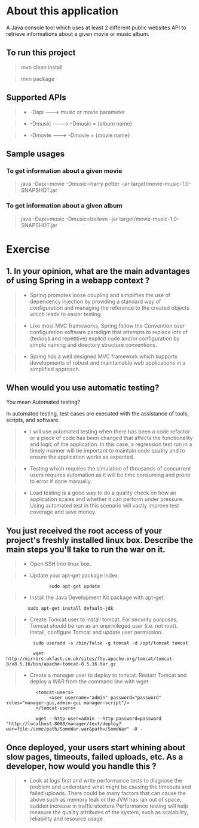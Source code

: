 #  About this application #
A Java console tool which uses at least 2 different public websites API to retrieve informations about a given movie or music album.

##  To run this project ##

> mvn clean install

> mvn package

##  Supported APIs ##

> * -Dapi ---> music or movie parameter

> * -Dmusic  ----> -Dmusic = {album name}

> * -Dmovie ---> -Dmovie = {movie name}

##  Sample usages ##

###  To get information about a given movie ###

> java -Dapi=movie -Dmusic=harry potter -jar target/movie-music-1.0-SNAPSHOT.jar


###  To get information about a given album ###

> java -Dapi=music -Dmusic=believe -jar target/movie-music-1.0-SNAPSHOT.jar


# Exercise #

##  1. In your opinion, what are the main advantages of using Spring in a webapp context ? ##

> * Spring promotes loose coupling and simplifies the use of dependency injection by providing a standard way of configuration and managing the reference to the created objects which leads to easier testing. 
   
> * Like most MVC frameworks, Spring follow the Convention over configuration software paradigm that attempts to replace lots of (tedious and repetitive) explicit code and/or configuration by simple naming and directory structure conventions.

> * Spring has a well designed MVC framework which supports developments of robust and maintainable web applications in a simplified approach.

## When would you use automatic testing? ##
You mean Automated testing?

In automated testing, test cases are executed with the assistance of tools, scripts, and software. 

> * I will use automated testing when there has been a code refactor or a piece of code has been changed that affects the functionality and logic of the application. In this case, a regression test run in a timely manner will be important to maintain code quality and to ensure the application works as expected.

> * Testing which requires the simulation of thousands of concurrent users requires automation as it will be time consuming and prone to error if done manually.

> * Load testing is a good way to do a quality check on how an application scales and whether it can perform under pressure. Using automated test in this scenario will vastly improve test coverage and save money.


## You just received the root access of your project's freshly installed linux box. Describe the main steps you'll take to run the war on it. ##

> * Open SSH into linux box.
                          
> * Update your apt-get package index:

                    sudo apt-get update
> * Install the Java Development Kit package with apt-get:

            sudo apt-get install default-jdk
> * Create Tomcat user to install tomcat. For security purposes, Tomcat should be run as an unprivileged user (i.e. not root). Install, configure Tomcat and update user permission.
            
              sudo useradd -s /bin/false -g tomcat -d /opt/tomcat tomcat
              
              wget http://mirrors.ukfast.co.uk/sites/ftp.apache.org/tomcat/tomcat-8/v8.5.16/bin/apache-tomcat-8.5.16.tar.gz
               
              
> * Create a manager user to deploy to tomcat. Restart Tomcat and deploy a WAR from the command line with wget:

               <tomcat-users>
                    <user username="admin" password="password" roles="manager-gui,admin-gui manager-script"/>
               </tomcat-users> 

               wget --http-user=admin --http-password=password "http://localhost:8080/manager/text/deploy?war=file:/some/path/SomeWar.war&path=/SomeWar" -O - 
              
              
## Once deployed, your users start whining about slow pages, timeouts, failed uploads, etc. As a developer, how would you handle this ? ##

> *  Look at logs first and write performance tests to diagnose the problem and understand what might be causing the timeouts and failed uploads. There could be many factors that can cause the above such as memory leak or the JVM has ran out of space, sudden increase in traffic etcetera Performance testing will help measure the quality attributes of the system, such as scalability, reliability and resource usage

